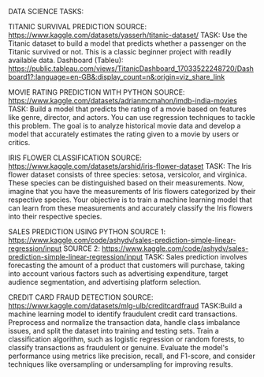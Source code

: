 DATA SCIENCE TASKS:

TITANIC SURVIVAL PREDICTION
SOURCE: https://www.kaggle.com/datasets/yasserh/titanic-dataset/
TASK: Use the Titanic dataset to build a model that predicts whether a passenger on the Titanic survived or not. This is a classic beginner project with readily available data.
Dashboard (Tableu): https://public.tableau.com/views/TitanicDashboard_17033522248720/Dashboard1?:language=en-GB&:display_count=n&:origin=viz_share_link

MOVIE RATING PREDICTION WITH PYTHON
SOURCE: https://www.kaggle.com/datasets/adrianmcmahon/imdb-india-movies TASK: Build a model that predicts the rating of a movie based on features like genre, director, and actors. You can use regression techniques to tackle this problem.
The goal is to analyze historical movie data and develop a model that accurately estimates the rating given to a movie by users or critics.

IRIS FLOWER CLASSIFICATION
SOURCE: https://www.kaggle.com/datasets/arshid/iris-flower-dataset TASK: The Iris flower dataset consists of three species: setosa, versicolor, and virginica. These species can be distinguished based on their measurements. 
Now, imagine that you have the measurements of Iris flowers categorized by their respective species. Your objective is to train a machine learning model that can learn from these measurements and accurately classify the Iris flowers into
their respective species.

SALES PREDICTION USING PYTHON
SOURCE 1: https://www.kaggle.com/code/ashydv/sales-prediction-simple-linear-regression/input
SOURCE 2: https://www.kaggle.com/code/ashydv/sales-prediction-simple-linear-regression/input
TASK: Sales prediction involves forecasting the amount of a product that customers will purchase, taking into account various factors such as advertising expenditure, target audience segmentation, and advertising platform selection.

CREDIT CARD FRAUD DETECTION
SOURCE: https://www.kaggle.com/datasets/mlg-ulb/creditcardfraud
TASK:Build a machine learning model to identify fraudulent credit card transactions.
Preprocess and normalize the transaction data, handle class imbalance issues, and split the dataset into training and testing sets.
Train a classification algorithm, such as logistic regression or random forests, to classify transactions as fraudulent or genuine.
Evaluate the model's performance using metrics like precision, recall, and F1-score, and consider techniques like oversampling or undersampling for improving results.
